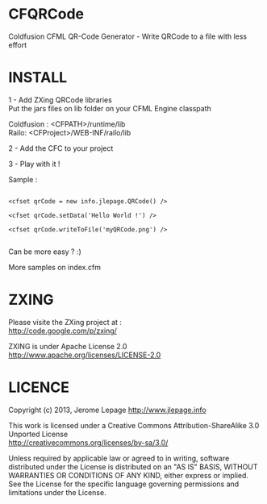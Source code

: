 CFQRCode
========

Coldfusion CFML QR-Code Generator - Write QRCode to a file with less effort

INSTALL
========

1 - Add ZXing QRCode libraries <br/>
Put the jars files on lib folder on your CFML Engine classpath

Coldfusion : &lt;CFPATH&gt;/runtime/lib <br/>
Railo: &lt;CFProject&gt;/WEB-INF/railo/lib

2 - Add the CFC to your project

3 - Play with it !

Sample :

<code>
&lt;cfset qrCode = new info.jlepage.QRCode() /&gt;<br/>
&lt;cfset qrCode.setData('Hello World !') /&gt;<br/>
&lt;cfset qrCode.writeToFile('myQRCode.png') /&gt;<br/>
</code>

Can be more easy ? :)

More samples on index.cfm


ZXING
========

Please visite the ZXing project at : <br/>
http://code.google.com/p/zxing/

ZXING is under Apache License 2.0 <br/>
http://www.apache.org/licenses/LICENSE-2.0


LICENCE
========

Copyright (c) 2013, Jerome Lepage http://www.jlepage.info

This work is licensed under a Creative Commons Attribution-ShareAlike 3.0 Unported License <br/>
http://creativecommons.org/licenses/by-sa/3.0/

Unless required by applicable law or agreed to in writing, software
distributed under the License is distributed on an "AS IS" BASIS,
WITHOUT WARRANTIES OR CONDITIONS OF ANY KIND, either express or implied.
See the License for the specific language governing permissions and
limitations under the License.